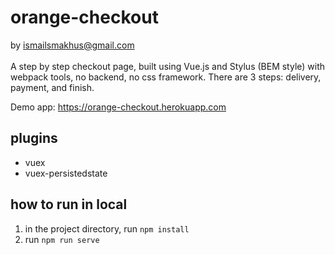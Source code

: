 # orange-checkout
by ismailsmakhus@gmail.com\
\
A step by step checkout page, built using Vue.js and Stylus (BEM style) with webpack tools, no backend, no css framework.
There are 3 steps: delivery, payment, and finish.

Demo app: https://orange-checkout.herokuapp.com

## plugins
- vuex
- vuex-persistedstate

## how to run in local
1. in the project directory, run ```npm install```
2. run ```npm run serve```


